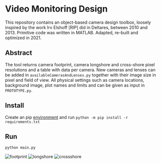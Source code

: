 # Video Monitoring Design
This repository contains an object-based camera design toolbox, loosely inspired by the work Irv Elshoff [RIP] did in Deltares, between 2010 and 2013. Primitive code was written in MATLAB. Adapted, re-built and optimized in 2021.

## Abstract
The tool returns camera footprint, camera longshore and cross-shore pixel resolutions and a table with data per camera. 
New cameras and lenses can be added in `availableCamerasAndLenses.py` together with their image size in pixel and field of view. All physical settings such as camera locations, background image, plot names and limits and can be given as input in `PROTOTYPE.py`.

## Install 
Create an pip [environment](https://packaging.python.org/en/latest/guides/installing-using-pip-and-virtual-environments/) and run
`python -m pip install -r requirements.txt`

## Run
`python main.py`


![footprint](https://raw.githubusercontent.com/openearth/video-monitoring-design/src/footprint.png)
![longshore](https://raw.githubusercontent.com/openearth/video-monitoring-design/src/resolution/longshore-res.png)
![crossshore](https://raw.githubusercontent.com/openearth/video-monitoring-design/src/resolution/crossshore-res.png)
